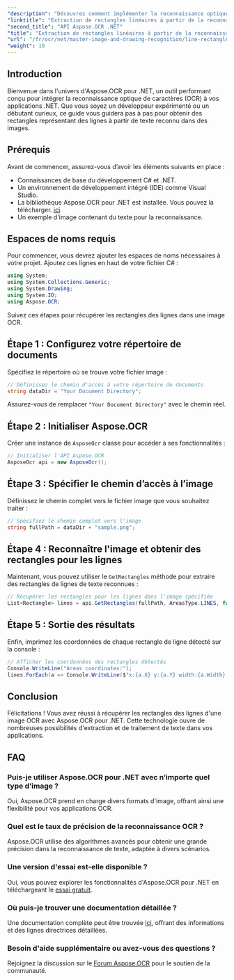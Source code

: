 ```yaml
---
"description": "Découvrez comment implémenter la reconnaissance optique de caractères (OCR) dans vos applications .NET avec Aspose.OCR. Ce guide complet vous guide pas à pas dans l'extraction de rectangles pour les lignes reconnues."
"linktitle": "Extraction de rectangles linéaires à partir de la reconnaissance d'images"
"second_title": "API Aspose.OCR .NET"
"title": "Extraction de rectangles linéaires à partir de la reconnaissance d'images"
"url": "/fr/ocr/net/master-image-and-drawing-recognition/line-rectangles-from-images-recognition/"
"weight": 10
---
```


## Introduction

Bienvenue dans l'univers d'Aspose.OCR pour .NET, un outil performant conçu pour intégrer la reconnaissance optique de caractères (OCR) à vos applications .NET. Que vous soyez un développeur expérimenté ou un débutant curieux, ce guide vous guidera pas à pas pour obtenir des rectangles représentant des lignes à partir de texte reconnu dans des images.

## Prérequis

Avant de commencer, assurez-vous d’avoir les éléments suivants en place :

- Connaissances de base du développement C# et .NET.
- Un environnement de développement intégré (IDE) comme Visual Studio.
- La bibliothèque Aspose.OCR pour .NET est installée. Vous pouvez la télécharger. [ici](https://releases.aspose.com/ocr/net/).
- Un exemple d'image contenant du texte pour la reconnaissance.

## Espaces de noms requis

Pour commencer, vous devrez ajouter les espaces de noms nécessaires à votre projet. Ajoutez ces lignes en haut de votre fichier C# :

```csharp
using System;
using System.Collections.Generic;
using System.Drawing;
using System.IO;
using Aspose.OCR;
```

Suivez ces étapes pour récupérer les rectangles des lignes dans une image OCR.

## Étape 1 : Configurez votre répertoire de documents

Spécifiez le répertoire où se trouve votre fichier image :

```csharp
// Définissez le chemin d'accès à votre répertoire de documents
string dataDir = "Your Document Directory";
```

Assurez-vous de remplacer `"Your Document Directory"` avec le chemin réel.

## Étape 2 : Initialiser Aspose.OCR

Créer une instance de `AsposeOcr` classe pour accéder à ses fonctionnalités :

```csharp
// Initialiser l'API Aspose.OCR
AsposeOcr api = new AsposeOcr();
```

## Étape 3 : Spécifier le chemin d’accès à l’image

Définissez le chemin complet vers le fichier image que vous souhaitez traiter :

```csharp
// Spécifiez le chemin complet vers l'image
string fullPath = dataDir + "sample.png";
```

## Étape 4 : Reconnaître l'image et obtenir des rectangles pour les lignes

Maintenant, vous pouvez utiliser le `GetRectangles` méthode pour extraire des rectangles de lignes de texte reconnues :

```csharp
// Récupérer les rectangles pour les lignes dans l'image spécifiée
List<Rectangle> lines = api.GetRectangles(fullPath, AreasType.LINES, false);
```

## Étape 5 : Sortie des résultats

Enfin, imprimez les coordonnées de chaque rectangle de ligne détecté sur la console :

```csharp
// Afficher les coordonnées des rectangles détectés
Console.WriteLine("Areas coordinates:");
lines.ForEach(a => Console.WriteLine($"x:{a.X} y:{a.Y} width:{a.Width} height:{a.Height}"));
```

## Conclusion

Félicitations ! Vous avez réussi à récupérer les rectangles des lignes d'une image OCR avec Aspose.OCR pour .NET. Cette technologie ouvre de nombreuses possibilités d'extraction et de traitement de texte dans vos applications.

## FAQ

### Puis-je utiliser Aspose.OCR pour .NET avec n’importe quel type d’image ?

Oui, Aspose.OCR prend en charge divers formats d'image, offrant ainsi une flexibilité pour vos applications OCR.

### Quel est le taux de précision de la reconnaissance OCR ?

Aspose.OCR utilise des algorithmes avancés pour obtenir une grande précision dans la reconnaissance de texte, adaptée à divers scénarios.

### Une version d'essai est-elle disponible ?

Oui, vous pouvez explorer les fonctionnalités d'Aspose.OCR pour .NET en téléchargeant le [essai gratuit](https://releases.aspose.com/).

### Où puis-je trouver une documentation détaillée ?

Une documentation complète peut être trouvée [ici](https://reference.aspose.com/ocr/net/), offrant des informations et des lignes directrices détaillées.

### Besoin d'aide supplémentaire ou avez-vous des questions ?

Rejoignez la discussion sur le [Forum Aspose.OCR](https://forum.aspose.com/c/ocr/16) pour le soutien de la communauté.